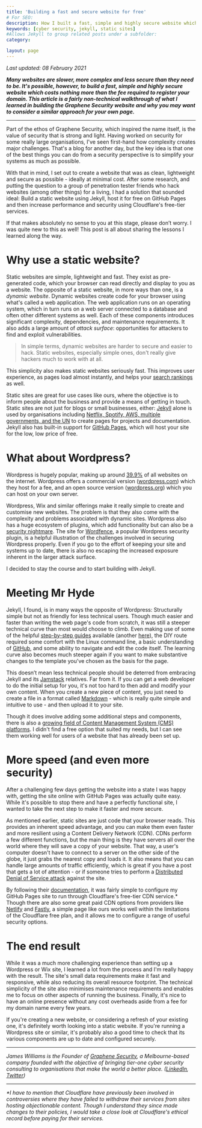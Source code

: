 ```yaml
---
title: 'Building a fast and secure website for free'
# For SEO:
description: How I built a fast, simple and highly secure website which cost nothing more than the fee required to register the domain
keywords: [cyber security, jekyll, static sites]
#Allows Jekyll to group related posts under a subfolder:
category:

layout: page
---
```


_Last updated: 08 February 2021_

**_Many websites are slower, more complex and less secure than they need to be. It's possible, however, to build a fast, simple and highly secure website which costs nothing more than the fee required to register your domain. This article is a fairly non-technical walkthrough of what I learned in building the Graphene Security website and why you may want to consider a similar approach for your own page._**

---

Part of the ethos of Graphene Security, which inspired the name itself, is the value of security that is strong and light. Having worked on security for some really large organisations, I've seen first-hand how complexity creates major challenges. That's a blog for another day, but the key idea is that one of the best things you can do from a security perspective is to simplify your systems as much as possible.

With that in mind, I set out to create a website that was as clean, lightweight and secure as possible - ideally at minimal cost. After some research, and putting the question to a group of penetration tester friends who hack websites (among other things) for a living, I had a solution that sounded ideal: Build a static website using Jekyll, host it for free on GitHub Pages and then increase performance and security using Cloudflare's free-tier services.

If that makes absolutely no sense to you at this stage, please don’t worry. I was quite new to this as well! This post is all about sharing the lessons I learned along the way.

# Why use a static website?

Static websites are simple, lightweight and fast. They exist as pre-generated code, which your browser can read directly and display to you as a website. The opposite of a static website, in more ways than one, is a _dynamic website_. Dynamic websites create code for your browser using what's called a web application. The web application runs on an operating system, which in turn runs on a web server connected to a database and often other different systems as well. Each of these components introduces significant complexity, dependencies, and maintenance requirements. It also adds a large amount of  _attack surface_: opportunities for attackers to find and exploit vulnerabilities.

> In simple terms, dynamic websites are harder to secure and easier to hack. Static websites, especially simple ones, don't really give hackers much to work with at all.

This simplicity also makes static websites seriously fast. This improves user experience, as pages load almost instantly, and helps your [search rankings](https://developers.google.com/search/blog/2010/04/using-site-speed-in-web-search-ranking) as well.

Static sites are great for use cases like ours, where the objective is to inform people about the business and provide a means of getting in touch. Static sites are not just for blogs or small businesses, either: [Jekyll](https://jekyllrb.com/) alone is used by organisations including [Netflix, Spotify, AWS, multiple governments, and the UN](https://jekyllrb.com/showcase/) to create pages for projects and documentation. Jekyll also has built-in support for [GitHub Pages](https://docs.github.com/en/github-ae@latest/github/working-with-github-pages/about-github-pages-and-jekyll), which will host your site for the low, low price of free.

# What about Wordpress?

Wordpress is hugely popular, making up around [39.9%](https://w3techs.com/technologies/details/cm-wordpress) of all websites on the internet. Wordpress offers a commercial version ([wordpress.com](https://wordpress.com/)) which they host for a fee, and an open source version ([wordpress.org](https://wordpress.org/)) which you can host on your own server.

Wordpress, Wix and similar offerings make it really simple to create and customise new websites. The problem is that they also come with the complexity and problems associated with dynamic sites. Wordpress also has a huge ecosystem of plugins, which add functionality but can also be a [security nightmare](https://www.zdnet.com/article/pirated-themes-and-plugins-are-the-most-widespread-threat-to-wordpress-sites/). The site for [Wordfence](https://www.wordfence.com/), a popular Wordpress security plugin, is a helpful illustration of the challenges involved in securing Wordpress properly. Even if you go to the effort of keeping your site and systems up to date, there is also no escaping the increased exposure inherent in the larger attack surface.

I decided to stay the course and to start building with Jekyll.

# Meeting Mr Hyde

Jekyll, I found, is in many ways the opposite of Wordpress: Structurally simple but not as friendly for less technical users. Though much easier and faster than writing the web page's code from scratch, it was still a steeper technical curve than most would choose to climb. Even making use of some of the helpful [step-by-step guides](https://jekyllrb.com/docs/step-by-step/01-setup/) available (another [here](http://jmcglone.com/guides/github-pages/)), the DIY route required some comfort with the Linux command line, a basic understanding of [GitHub](https://github.com/), and some ability to navigate and edit the code itself. The learning curve also becomes much steeper again if you want to make substantive changes to the template you've chosen as the basis for the page.

This doesn’t mean less technical people should be deterred from embracing Jekyll and its [Jamstack](https://jamstack.org/what-is-jamstack/) relatives. Far from it. If you can get a web developer to do the initial setup for you, it's not too hard to then add and modify your own content. When you create a new piece of content, you just need to create a file in a format called [Markdown](https://www.markdownguide.org/) - which is really quite simple and intuitive to use - and then upload it to your site.

Though it does involve adding some additional steps and components, there is also a [growing field of Content Management System (CMS) platforms](https://jamstack.org/headless-cms/). I didn't find a free option that suited my needs, but I can see them working well for users of a website that has already been set up.

# More speed (and even more security)

After a challenging few days getting the website into a state I was happy with, getting the site online with GitHub Pages was actually quite easy. While it's possible to stop there and have a perfectly functional site, I wanted to take the next step to make it faster and more secure.

As mentioned earlier, static sites are just code that your browser reads. This provides an inherent speed advantage, and you can make them even faster and more resilient using a Content Delivery Network (CDN). CDNs perform a few different functions, but the main thing is they have servers all over the world where they will save a copy of your website. That way, a user's computer doesn't have to connect to a server on the other side of the globe, it just grabs the nearest copy and loads it. It also means that you can handle large amounts of traffic efficiently, which is great if you have a post that gets a lot of attention - or if someone tries to perform a [Distributed Denial of Service attack](https://www.cyber.gov.au/acsc/view-all-content/threats/denial-service) against the site.

By following their [documentation](https://blog.cloudflare.com/secure-and-fast-github-pages-with-cloudflare/), it was fairly simple to configure my GitHub Pages site to run through Cloudflare's free-tier CDN service.* Though there are also some great paid CDN options from providers like [Netlify](https://www.netlify.com/) and [Fastly](https://www.fastly.com/), a simple page like ours works well within the limitations of the Cloudflare free plan, and it allows me to configure a range of useful security options.

# The end result

While it was a much more challenging experience than setting up a Wordpress or Wix site, I learned a lot from the process and I'm really happy with the result. The site's small data requirements make it fast and responsive, while also reducing its overall resource footprint. The technical simplicity of the site also minimises maintenance requirements and enables me to focus on other aspects of running the business. Finally, it's nice to have an online presence without any cost overheads aside from a fee for my domain name every few years.

If you're creating a new website, or considering a refresh of your existing one, it's definitely worth looking into a static website. If you're running a Wordpress site or similar, it's probably also a good time to check that its various components are up to date and configured securely.


---

_James Williams is the Founder of [Graphene Security](https://graphenesecurity.com.au), a Melbourne-based company founded with the objective of bringing tier-one cyber security consulting to organisations that make the world a better place. ([LinkedIn](https://www.linkedin.com/company/68947302), [Twitter](https://twitter.com/graphenesec))_

---

_*I have to mention that Cloudflare have previously been involved in controversies where they have failed to withdraw their services from sites hosting objectionable content. Though I understand they since made changes to their policies, I would take a close look at Cloudflare's ethical record before paying for their services._
